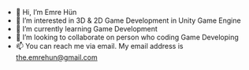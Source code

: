 - 👋 Hi, I’m Emre Hün 
- 👀 I’m interested in 3D & 2D Game Development in Unity Game Engine
- 🌱 I’m currently learning Game Development
- 💞️ I’m looking to collaborate on person who coding Game Developing
- 📫 You can reach me via email. My email address is the.emrehun@gmail.com

<!---
WhoMrNobody/WhoMrNobody is a ✨ special ✨ repository because its `README.md` (this file) appears on your GitHub profile.
You can click the Preview link to take a look at your changes.
--->
